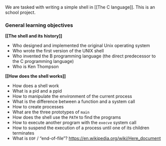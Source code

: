 We are tasked with writing a simple shell in [[The C language]]. This is an school project. 

### General learning objectives

**[[The shell and its history]]**

- Who designed and implemented the original Unix operating system
- Who wrote the first version of the UNIX shell
- Who invented the B programming language (the direct predecessor to the C programming language)
- Who is Ken Thompson

**[[How does the shell works]]**


- How does a shell work
- What is a pid and a ppid
- How to manipulate the environment of the current process
- What is the difference between a function and a system call
- How to create processes
- What are the three prototypes of `main`
- How does the shell use the `PATH` to find the programs
- How to execute another program with the `execve` system call
- How to suspend the execution of a process until one of its children terminates
- What is `EOF` / “end-of-file”?
https://en.wikipedia.org/wiki/Here_document

